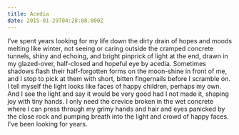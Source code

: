 ```yaml
---
title: Acedia
date: 2015-01-29T04:28:08.000Z
---
```

I’ve spent years looking for my life down the dirty drain of hopes and moods melting like winter, not seeing or caring outside the cramped concrete tunnels, shiny and echoing, and bright pinprick of light at the end, drawn in my glazed-over, half-closed and hopeful eye by acedia. Sometimes shadows flash their half-forgotten forms on the moon-shine in front of me, and I stop to pick at them with short, bitten fingernails before I scramble on. I tell myself the light looks like faces of happy children, perhaps my own. And I see the light and say it would be very good had I not made it, shaping joy with tiny hands. I only need the crevice broken in the wet concrete where I can press through my grimy hands and hair and eyes panicked by the close rock and pumping breath into the light and crowd of happy faces. I’ve been looking for years.